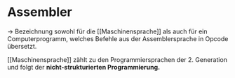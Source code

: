 # Assembler
-> Bezeichnung sowohl für die [[Maschinensprache]] als auch für ein Computerprogramm, welches Befehle aus der Assemblersprache in Opcode übersetzt.

[[Maschinensprache]] zählt zu den Programmiersprachen der 2. Generation und folgt der **nicht-strukturierten Programmierung.**



